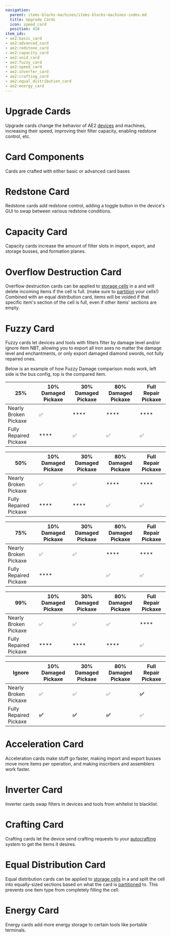 ```yaml
---
navigation:
  parent: items-blocks-machines/items-blocks-machines-index.md
  title: Upgrade Cards
  icon: speed_card
  position: 410
item_ids:
- ae2:basic_card
- ae2:advanced_card
- ae2:redstone_card
- ae2:capacity_card
- ae2:void_card
- ae2:fuzzy_card
- ae2:speed_card
- ae2:inverter_card
- ae2:crafting_card
- ae2:equal_distribution_card
- ae2:energy_card
---
```

# Upgrade Cards
<Row>
<ItemImage id="redstone_card" scale="2" /><ItemImage id="capacity_card" scale="2" /><ItemImage id="void_card" scale="2" />
<ItemImage id="fuzzy_card" scale="2" /><ItemImage id="speed_card" scale="2" /><ItemImage id="inverter_card" scale="2" />
<ItemImage id="crafting_card" scale="2" /><ItemImage id="equal_distribution_card" scale="2" /><ItemImage id="energy_card" scale="2" />
</Row>

Upgrade cards change the behavior of AE2 [devices](../ae2-mechanics/devices.md) and machines, increasing their speed, improving their
filter capacity, enabling redstone control, etc.

# Card Components

<Row><ItemImage id="basic_card" scale="2" /><ItemImage id="advanced_card" scale="2" /></Row>

Cards are crafted with either basic or advanced card bases

<Row><RecipeFor id="basic_card" /><RecipeFor id="advanced_card" /></Row>

# Redstone Card

<ItemImage id="redstone_card" scale="2" />

Redstone cards add redstone control, adding a toggle button in the device's GUI to swap between various redstone conditions.

<RecipeFor id="redstone_card" />

# Capacity Card

<ItemImage id="capacity_card" scale="2" />

Capacity cards increase the amount of filter slots in import, export, and storage busses, and formation planes.

<RecipeFor id="capacity_card" />

# Overflow Destruction Card

<ItemImage id="void_card" scale="2" />

Overflow destruction cards can be applied to [storage cells](storage_cells.md) in a <ItemLink id="cell_workbench"/>
and will delete incoming items if the cell is full. (make sure to [partition](cell_workbench.md) your cells!) Combined with an equal distribution card,
items will be voided if that specific item's section of the cell is full, even if other items' sections are empty.

<RecipeFor id="void_card" />

# Fuzzy Card

<ItemImage id="fuzzy_card" scale="2" />

Fuzzy cards let devices and tools with filters filter by damage level and/or ignore item NBT, allowing you to export
all iron axes no matter the damage level and enchantments, or only export damaged diamond swords, not fully repaired ones.

Below is an example of how Fuzzy Damage comparison mods work, left side is the
bus config, top is the compared item.

| 25%                    | 10% Damaged Pickaxe | 30% Damaged Pickaxe | 80% Damaged Pickaxe | Full Repair Pickaxe |
| ---------------------- | ------------------- | ------------------- | ------------------- | ------------------- |
| Nearly Broken Pickaxe  | ✅                  | \*\*\*\*            | \*\*\*\*            | \*\*\*\*            |
| Fully Repaired Pickaxe | \*\*\*\*            | ✅                  | ✅                  | ✅                  |

| 50%                    | 10% Damaged Pickaxe | 30% Damaged Pickaxe | 80% Damaged Pickaxe | Full Repair Pickaxe |
| ---------------------- | ------------------- | ------------------- | ------------------- | ------------------- |
| Nearly Broken Pickaxe  | ✅                  | ✅                  | \*\*\*\*            | \*\*\*\*            |
| Fully Repaired Pickaxe | \*\*\*\*            | \*\*\*\*            | ✅                  | ✅                  |

| 75%                    | 10% Damaged Pickaxe | 30% Damaged Pickaxe | 80% Damaged Pickaxe | Full Repair Pickaxe |
| ---------------------- | ------------------- | ------------------- | ------------------- | ------------------- |
| Nearly Broken Pickaxe  | ✅                  | ✅                  | \*\*\*\*            | \*\*\*\*            |
| Fully Repaired Pickaxe | \*\*\*\*            |                     | ✅                  | ✅                  |

| 99%                    | 10% Damaged Pickaxe | 30% Damaged Pickaxe | 80% Damaged Pickaxe | Full Repair Pickaxe |
| ---------------------- | ------------------- | ------------------- | ------------------- | ------------------- |
| Nearly Broken Pickaxe  | ✅                  | ✅                  | ✅                  | \*\*\*\*            |
| Fully Repaired Pickaxe | \*\*\*\*            | \*\*\*\*            | \*\*\*\*            | ✅                  |

| Ignore                 | 10% Damaged Pickaxe | 30% Damaged Pickaxe | 80% Damaged Pickaxe | Full Repair Pickaxe |
| ---------------------- | ------------------- | ------------------- | ------------------- | ------------------- |
| Nearly Broken Pickaxe  | ✅                  | ✅                  | ✅                  | **✅**              |
| Fully Repaired Pickaxe | **✅**              | **✅**              | **✅**              | ✅                  |

<RecipeFor id="fuzzy_card" />

# Acceleration Card

<ItemImage id="speed_card" scale="2" />

Acceleration cards make stuff go faster, making import and export busses move more items per operation, and making inscribers
and assemblers work faster.

<RecipeFor id="speed_card" />

# Inverter Card

<ItemImage id="inverter_card" scale="2" />

Inverter cards swap filters in devices and tools from whitelist to blacklist.

<RecipeFor id="inverter_card" />

# Crafting Card

<ItemImage id="inverter_card" scale="2" />

Crafting cards let the device send crafting requests to your [autocrafting](../ae2-mechanics/autocrafting.md)
system to get the items it desires.

<RecipeFor id="inverter_card" />

# Equal Distribution Card

<ItemImage id="equal_distribution_card" scale="2" />

Equal distribution cards can be applied to [storage cells](storage_cells.md) in a <ItemLink id="cell_workbench"/> and
split the cell into equally-sized sections based on what the card is [partitioned](cell_workbench.md) to. This prevents one item type from completely
filling the cell.

<RecipeFor id="equal_distribution_card" />

# Energy Card

<ItemImage id="energy_card" scale="2" />

Energy cards add more energy storage to certain tools like portable terminals.

<RecipeFor id="energy_card" />